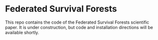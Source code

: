 # Federated Survival Forests

This repo contains the code of the Federated Survival Forests scientific paper. 
It is under construction, but code and installation directions will be available shortly.
